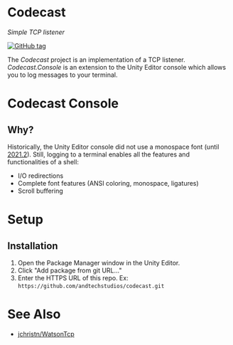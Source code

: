 # Codecast
*Simple TCP listener*

[![GitHub tag](https://img.shields.io/nuget/v/Andtech.Codecast)](https://www.nuget.org/packages/Andtech.Codecast/)

The *Codecast* project is an implementation of a TCP listener. *Codecast.Console* is an extension to the Unity Editor console which allows you to log messages to your terminal.

# Codecast Console
## Why?
Historically, the Unity Editor console did not use a monospace font (until [2021.2](https://unity3d.com/unity/whats-new/2021.2.0)). Still, logging to a terminal enables all the features and functionalities of a shell:
	
* I/O redirections
* Complete font features (ANSI coloring, monospace, ligatures)
* Scroll buffering

# Setup
## Installation
1. Open the Package Manager window in the Unity Editor.
2. Click "Add package from git URL..."
3. Enter the HTTPS URL of this repo.
	Ex: `https://github.com/andtechstudios/codecast.git`

# See Also
* [jchristn/WatsonTcp](https://github.com/jchristn/WatsonTcp)
